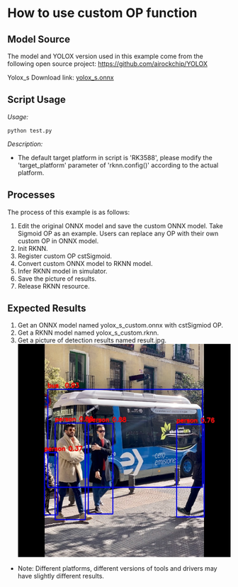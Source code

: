 # How to use custom OP function

## Model Source
The model and YOLOX version used in this example come from the following open source project: https://github.com/airockchip/YOLOX

Yolox_s Download link: [yolox_s.onnx](https://ftrg.zbox.filez.com/v2/delivery/data/ec1c6f44f8c24155875ac5bce7aa6b3c/examples/yolox/yolox_s.onnx)

## Script Usage
*Usage:*
```
python test.py
```
*Description:*
- The default target platform in script is 'RK3588', please modify the 'target_platform' parameter of 'rknn.config()' according to the actual platform.

## Processes
The process of this example is as follows:
1. Edit the original ONNX model and save the custom ONNX model. Take Sigmoid OP as an example. Users can replace any OP with their own custom OP in ONNX model.
2. Init RKNN.
3. Register custom OP cstSigmoid.
4. Convert custom ONNX model to RKNN model.
5. Infer RKNN model in simulator.
6. Save the picture of results.
7. Release RKNN resource.

## Expected Results
1. Get an ONNX model named yolox_s_custom.onnx with cstSigmiod OP.
2. Get a RKNN model named yolox_s_custom.rknn.
3. Get a picture of detection results named result.jpg.
![Detection Results](result_truth.jpg)

- Note: Different platforms, different versions of tools and drivers may have slightly different results.
